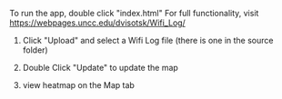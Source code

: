 To run the app, double click "index.html"
For full functionality, visit https://webpages.uncc.edu/dvisotsk/Wifi_Log/

1. Click "Upload" and select a Wifi Log file (there is one in the source folder)
2. Double Click "Update" to update the map

3. view heatmap on the Map tab


